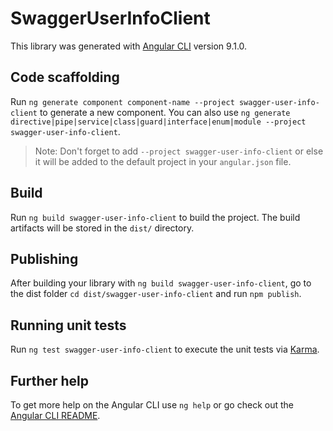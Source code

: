 # SwaggerUserInfoClient

This library was generated with [Angular CLI](https://github.com/angular/angular-cli) version 9.1.0.

## Code scaffolding

Run `ng generate component component-name --project swagger-user-info-client` to generate a new component. You can also use `ng generate directive|pipe|service|class|guard|interface|enum|module --project swagger-user-info-client`.
> Note: Don't forget to add `--project swagger-user-info-client` or else it will be added to the default project in your `angular.json` file. 

## Build

Run `ng build swagger-user-info-client` to build the project. The build artifacts will be stored in the `dist/` directory.

## Publishing

After building your library with `ng build swagger-user-info-client`, go to the dist folder `cd dist/swagger-user-info-client` and run `npm publish`.

## Running unit tests

Run `ng test swagger-user-info-client` to execute the unit tests via [Karma](https://karma-runner.github.io).

## Further help

To get more help on the Angular CLI use `ng help` or go check out the [Angular CLI README](https://github.com/angular/angular-cli/blob/master/README.md).
